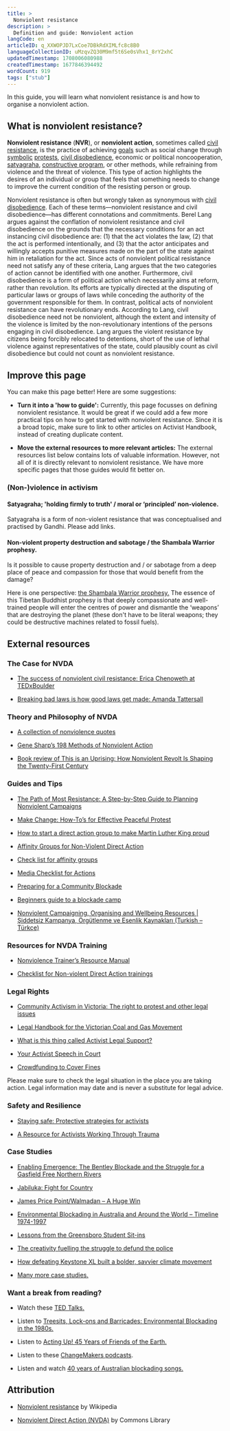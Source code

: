 ```yaml
---
title: >
  Nonviolent resistance
description: >
  Definition and guide: Nonviolent action
langCode: en
articleID: q_XXWOPJD7LxCoe7DBkRdXIMLfc8c8B0
languageCollectionID: uMzqvZQ30M9mf5t6Se0sVhx1_8rY2xhC
updatedTimestamp: 1708006080988
createdTimestamp: 1677846394492
wordCount: 919
tags: ["stub"]
---
```


In this guide, you will learn what nonviolent resistance is and how to organise a nonviolent action.

## What is nonviolent resistance?

**Nonviolent resistance** (**NVR**), or **nonviolent action**, sometimes called [civil resistance](https://en.wikipedia.org/wiki/Civil_resistance), is the practice of achieving [goals](https://en.wikipedia.org/wiki/Goal) such as social change through [symbolic](https://en.wikipedia.org/wiki/Symbol) [protests](https://en.wikipedia.org/wiki/Protest), [civil disobedience](https://en.wikipedia.org/wiki/Civil_disobedience), economic or political noncooperation, [satyagraha](https://en.wikipedia.org/wiki/Satyagraha), [constructive program](https://en.wikipedia.org/wiki/Constructive_program), or other methods, while refraining from violence and the threat of violence. This type of action highlights the desires of an individual or group that feels that something needs to change to improve the current condition of the resisting person or group.

Nonviolent resistance is often but wrongly taken as synonymous with [civil disobedience](https://en.wikipedia.org/wiki/Civil_disobedience). Each of these terms—nonviolent resistance and civil disobedience—has different connotations and commitments. Berel Lang argues against the conflation of nonviolent resistance and civil disobedience on the grounds that the necessary conditions for an act instancing civil disobedience are: (1) that the act violates the law, (2) that the act is performed intentionally, and (3) that the actor anticipates and willingly accepts punitive measures made on the part of the state against him in retaliation for the act. Since acts of nonviolent political resistance need not satisfy any of these criteria, Lang argues that the two categories of action cannot be identified with one another. Furthermore, civil disobedience is a form of political action which necessarily aims at reform, rather than revolution. Its efforts are typically directed at the disputing of particular laws or groups of laws while conceding the authority of the government responsible for them. In contrast, political acts of nonviolent resistance can have revolutionary ends. According to Lang, civil disobedience need not be nonviolent, although the extent and intensity of the violence is limited by the non-revolutionary intentions of the persons engaging in civil disobedience. Lang argues the violent resistance by citizens being forcibly relocated to detentions, short of the use of lethal violence against representatives of the state, could plausibly count as civil disobedience but could not count as nonviolent resistance.

## Improve this page

You can make this page better! Here are some suggestions:

-   **Turn it into a 'how to guide':** Currently, this page focusses on defining nonviolent resistance. It would be great if we could add a few more practical tips on how to get started with nonviolent resistance. Since it is a broad topic, make sure to link to other articles on Activist Handbook, instead of creating duplicate content.
    
-   **Move the external resources to more relevant articles:** The external resources list below contains lots of valuable information. However, not all of it is directly relevant to nonviolent resistance. We have more specific pages that those guides would fit better on.
    

### (Non-)violence in activism

#### **Satyagraha; 'holding firmly to truth' / moral or ‘principled’ non-violence.**

Satyagraha is a form of non-violent resistance that was conceptualised and practised by Gandhi. Please add links.

#### **Non-violent property destruction and sabotage / the Shambala Warrior prophesy.**

Is it possible to cause property destruction and / or sabotage from a deep place of peace and compassion for those that would benefit from the damage?

Here is one perspective: [the Shambala Warrior prophesy.](https://www.youtube.com/watch?v=wt-j-nhej8E&t=568s&ab_channel=FacingFuture) The essence of this Tibetan Buddhist prophesy is that deeply compassionate and well-trained people will enter the centres of power and dismantle the ‘weapons’ that are destroying the planet (these don't have to be literal weapons; they could be destructive machines related to fossil fuels).

## External resources

### The Case for NVDA

-   [The success of nonviolent civil resistance: Erica Chenoweth at TEDxBoulder](https://commonslibrary.org/ted-talk-the-success-of-nonviolent-civil-resistance/)
    
-   [Breaking bad laws is how good laws get made: Amanda Tattersall](https://commonslibrary.org/breaking-bad-laws-is-how-good-laws-get-made/)
    

### Theory and Philosophy of NVDA

-   [A collection of nonviolence quotes](https://commonslibrary.org/nonviolence-quotes/)
    
-   [Gene Sharp’s 198 Methods of Nonviolent Action](https://commonslibrary.org/198-methods-of-nonviolent-action/)
    
-   [Book review of This is an Uprising: How Nonviolent Revolt Is Shaping the Twenty-First Century](https://commonslibrary.org/review-this-is-an-uprising/)
    

### Guides and Tips

-   [The Path of Most Resistance: A Step-by-Step Guide to Planning Nonviolent Campaigns](https://commonslibrary.org/the-path-of-most-resistance-a-step-by-step-guide-to-planning-nonviolent-campaigns/)
    
-   [Make Change: How-To’s for Effective Peaceful Protest](https://commonslibrary.org/make-change-how-tos-for-effective-peaceful-protest/)
    
-   [How to start a direct action group to make Martin Luther King proud](https://commonslibrary.org/how-to-start-a-direct-action-group-to-make-martin-luther-king-proud/)
    
-   [Affinity Groups for Non-Violent Direct Action](https://commonslibrary.org/affinity-groups-for-non-violent-direct-action/)
    
-   [Check list for affinity groups](https://commonslibrary.org/check-list-for-affinity-groups/)
    
-   [Media Checklist for Actions](https://commonslibrary.org/media-checklist-for-actions/)
    
-   [Preparing for a Community Blockade](https://commonslibrary.org/preparing-for-a-community-blockade/)
    
-   [Beginners guide to a blockade camp](https://commonslibrary.org/beginners-guide-to-a-blockade-camp/)
    
-   [Nonviolent Campaigning, Organising and Wellbeing Resources | Şiddetsiz Kampanya, Örgütlenme ve Esenlik Kaynakları (Turkish – Türkçe)](https://commonslibrary.org/turkish-language-resources/?utm_source=activisthandbook.org)
    

### Resources for NVDA Training

-   [Nonviolence Trainer’s Resource Manual](https://commonslibrary.org/nonviolence-trainers-resource-manual/)
    
-   [Checklist for Non-violent Direct Action trainings](https://commonslibrary.org/checklist-for-non-violent-direct-action-trainings/)
    

### Legal Rights

-   [Community Activism in Victoria: The right to protest and other legal issues](https://commonslibrary.org/community-activism-in-victoria-the-right-to-protest-and-other-legal-issues/)
    
-   [Legal Handbook for the Victorian Coal and Gas Movement](https://commonslibrary.org/legal-handbook-for-the-victorian-coal-and-gas-movement/)
    
-   [What is this thing called Activist Legal Support?](https://commonslibrary.org/what-is-this-thing-called-activist-legal-support/)
    
-   [Your Activist Speech in Court](https://commonslibrary.org/your-activist-speech-in-court/)
    
-   [Crowdfunding to Cover Fines](https://commonslibrary.org/crowdfunding_for_civil_disobedience/)
    

Please make sure to check the legal situation in the place you are taking action. Legal information may date and is never a substitute for legal advice.

### Safety and Resilience

-   [Staying safe: Protective strategies for activists](https://commonslibrary.org/staying-safe-protective-strategies-for-activists/)
    
-   [A Resource for Activists Working Through Trauma](https://commonslibrary.org/a-resource-for-activists-working-through-trauma/)
    

### Case Studies

-   [Enabling Emergence: The Bentley Blockade and the Struggle for a Gasfield Free Northern Rivers](https://commonslibrary.org/enabling-emergence-the-bentley-blockade-and-the-struggle-for-a-gasfield-free-northern-rivers/)
    
-   [Jabiluka: Fight for Country](https://commonslibrary.org/jabiluka-fight-for-country/)
    
-   [James Price Point/Walmadan – A Huge Win](https://commonslibrary.org/james-price-point-walmadan-a-huge-win/)
    
-   [Environmental Blockading in Australia and Around the World – Timeline 1974-1997](https://commonslibrary.org/environmental-blockading-in-australia-and-around-the-world-timeline-1974-1997/)
    
-   [Lessons from the Greensboro Student Sit-ins](https://commonslibrary.org/lessons-from-the-greensboro-student-sit-ins/)
    
-   [The creativity fuelling the struggle to defund the police](https://commonslibrary.org/the-creativity-fuelling-the-struggle-to-defund-the-police/)
    
-   [How defeating Keystone XL built a bolder, savvier climate movement](https://commonslibrary.org/how-defeating-keystone-xl-built-a-bolder-savvier-climate-movement/)
    
-   [Many more case studies.](https://commonslibrary.org/topic/nonviolent-direct-action/?fwp_format=case-studies)
    

### Want a break from reading?

-   Watch these [TED Talks.](https://commonslibrary.org/topic/nonviolent-direct-action/?fwp_format=speeches)
    
-   Listen to [Treesits, Lock-ons and Barricades: Environmental Blockading in the 1980s.](https://commonslibrary.org/treesits-lock-ons-and-barricades-environmental-blockading-in-the-1980s/)
    
-   Listen to [Acting Up! 45 Years of Friends of the Earth.](https://commonslibrary.org/acting-up-45-years-of-foe-talking-tactics-from-lobbying-to-locking-on/)
    
-   Listen to these [ChangeMakers podcasts](https://commonslibrary.org/topic/nonviolent-direct-action/?fwp_collection=changemakers).
    
-   Listen and watch [40 years of Australian blockading songs.](https://commonslibrary.org/listen-and-watch-40-years-of-australian-blockading-songs/)
    

## Attribution

-   [Nonviolent resistance](https://en.wikipedia.org/wiki/Nonviolent_resistance?utm_source=activisthandbook.org) by Wikipedia
    
-   [Nonviolent Direct Action (NVDA)](https://commonslibrary.org/nonviolent-direct-action-nvda-start-here/?utm_source=activisthandbook.org) by Commons Library